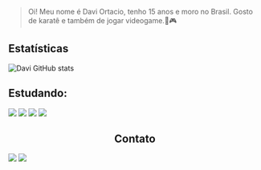 > Oi! Meu nome é Davi Ortacio, tenho 15 anos e moro no Brasil. Gosto de karatê e também de jogar videogame.🥋🎮

## Estatísticas

![Davi GitHub stats](https://github-readme-stats.vercel.app/api?username=DevDaviProgramador&show_icons=true&theme=tokyonight)

## Estudando:

<div>
<img src="https://img.shields.io/badge/HTML-1419A3?style=for-the-badge&logo=html5&logoColor=white">
<img src="https://img.shields.io/badge/CSS-1419A3?&style=for-the-badge&logo=css3&logoColor=white">
<img src="https://img.shields.io/badge/JavaScript-1419A3?style=for-the-badge&logo=javascript&logoColor=F7DF1E">
<img src="https://img.shields.io/badge/Node.js-1419A3?style=for-the-badge&logo=node.js&logoColor=white">
</div>

<h2 align="center"> Contato <width="24px"></h2>

<div aling="center">
<a href="https://www.linkedin.com/in/davi-rodrigues-de-oliveira-ortacio-dos-santos-99b935259/"><img src="https://img.shields.io/badge/LinkedIn-1419A3?style=for-the-badge&logo=linkedin&logoColor=white"></a>
<a href="https://www.instagram.com/daviortacio/"><img src="https://img.shields.io/badge/Instagram-1419A3?style=for-the-badge&logo=instagram&logoColor=white"></a>
 </div>
